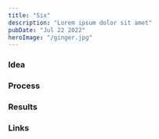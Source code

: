 ```yaml
---
title: "Six"
description: "Lorem ipsum dolor sit amet"
pubDate: "Jul 22 2022"
heroImage: "/ginger.jpg"
---
```


### Idea

### Process

### Results

### Links
